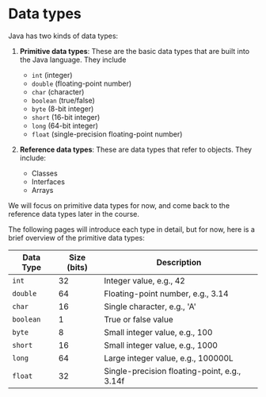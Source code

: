 # Data types

Java has two kinds of data types:

1. **Primitive data types**: These are the basic data types that are built into the Java language. They include
    * `int` (integer)
    * `double` (floating-point number)
    * `char` (character)
    * `boolean` (true/false)
    * `byte` (8-bit integer)
    * `short` (16-bit integer)
    * `long` (64-bit integer)
    * `float` (single-precision floating-point number)

2. **Reference data types**: These are data types that refer to objects. They include:
   * Classes
   * Interfaces
   * Arrays

We will focus on primitive data types for now, and come back to the reference data types later in the course.

The following pages will introduce each type in detail, but for now, here is a brief overview of the primitive data types:

| Data Type | Size (bits) | Description                          |
|-----------|-------------|--------------------------------------|
| `int`     | 32          | Integer value, e.g., 42              |
| `double`  | 64          | Floating-point number, e.g., 3.14    |
| `char`    | 16          | Single character, e.g., 'A'          |
| `boolean` | 1           | True or false value                  |
| `byte`    | 8           | Small integer value, e.g., 100       |
| `short`   | 16          | Small integer value, e.g., 1000      |
| `long`    | 64          | Large integer value, e.g., 100000L   |  
| `float`   | 32          | Single-precision floating-point, e.g., 3.14f |

